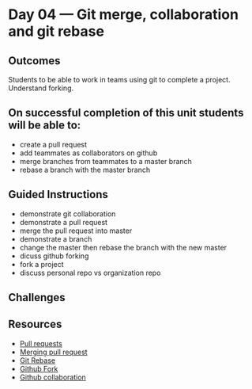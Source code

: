 # Day 04 — Git merge, collaboration and git rebase
## Outcomes
Students to be able to work in teams using git to complete a project. Understand forking.

## On successful completion of this unit students will be able to:
- create a pull request
- add teammates as collaborators on github
- merge branches from teammates to a master branch
- rebase a branch with the master branch

## Guided Instructions
- demonstrate git collaboration
- demonstrate a pull request
- merge the pull request into master
- demonstrate a branch
- change the master then rebase the branch with the new master
- dicuss github forking
- fork a project
- discuss personal repo vs organization repo

## Challenges

## Resources
- [Pull requests](https://help.github.com/articles/about-pull-requests/)
- [Merging pull request](https://help.github.com/articles/merging-a-pull-request/)
- [Git Rebase](https://git-scm.com/book/en/v2/Git-Branching-Rebasing)
- [Github Fork](https://help.github.com/articles/fork-a-repo/)
- [Github collaboration](https://help.github.com/articles/inviting-collaborators-to-a-personal-repository/)